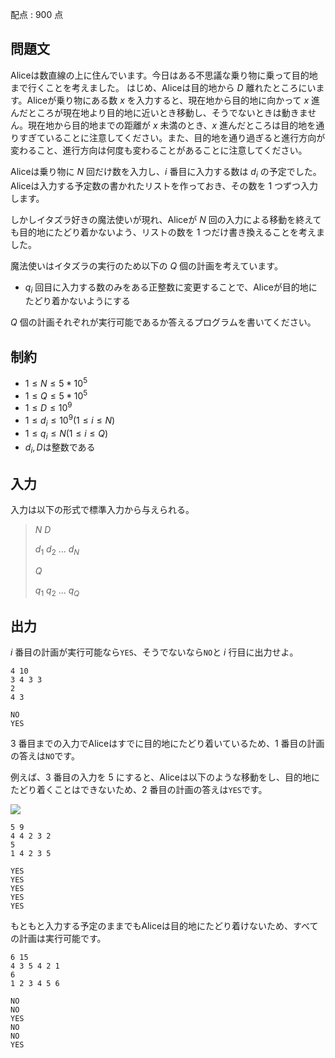 配点 : $900$ 点

## 問題文

Aliceは数直線の上に住んでいます。今日はある不思議な乗り物に乗って目的地まで行くことを考えました。
はじめ、Aliceは目的地から $D$ 離れたところにいます。Aliceが乗り物にある数 $x$ を入力すると、現在地から目的地に向かって $x$ 進んだところが現在地より目的地に近いとき移動し、そうでないときは動きません。現在地から目的地までの距離が $x$ 未満のとき、$x$ 進んだところは目的地を通りすぎていることに注意してください。また、目的地を通り過ぎると進行方向が変わること、進行方向は何度も変わることがあることに注意してください。

Aliceは乗り物に $N$ 回だけ数を入力し、$i$ 番目に入力する数は $d_i$ の予定でした。Aliceは入力する予定数の書かれたリストを作っておき、その数を $1$ つずつ入力します。

しかしイタズラ好きの魔法使いが現れ、Aliceが $N$ 回の入力による移動を終えても目的地にたどり着かないよう、リストの数を $1$ つだけ書き換えることを考えました。

魔法使いはイタズラの実行のため以下の $Q$ 個の計画を考えています。

- $q_i$ 回目に入力する数のみをある正整数に変更することで、Aliceが目的地にたどり着かないようにする

$Q$ 個の計画それぞれが実行可能であるか答えるプログラムを書いてください。

## 制約

- $1 \leq N \leq 5*10^5$
- $1 \leq Q \leq 5*10^5$
- $1 \leq D \leq 10^9$
- $1 \leq d_i \leq 10^9(1 \leq i \leq N)$
- $1 \leq q_i \leq N(1 \leq i \leq Q)$
- $d_i, D$は整数である

## 入力

入力は以下の形式で標準入力から与えられる。

> $N$ $D$
> 
> $d_1$ $d_2$ $...$ $d_N$
> 
> $Q$
> 
> $q_1$ $q_2$ $...$ $q_Q$

## 出力

$i$ 番目の計画が実行可能なら`YES`、そうでないなら`NO`と $i$ 行目に出力せよ。

```input1
4 10
3 4 3 3
2
4 3
```

```output1
NO
YES
```

$3$ 番目までの入力でAliceはすでに目的地にたどり着いているため、$1$ 番目の計画の答えは`NO`です。

例えば、$3$ 番目の入力を $5$ にすると、Aliceは以下のような移動をし、目的地にたどり着くことはできないため、$2$ 番目の計画の答えは`YES`です。

![](https://atcoder.jp/img/arc072/f6a4307ef86847bc8fa68d0952f7127c.png)

```input2
5 9
4 4 2 3 2
5
1 4 2 3 5
```

```output2
YES
YES
YES
YES
YES
```

もともと入力する予定のままでもAliceは目的地にたどり着けないため、すべての計画は実行可能です。

```input3
6 15
4 3 5 4 2 1
6
1 2 3 4 5 6
```

```output3
NO
NO
YES
NO
NO
YES
```